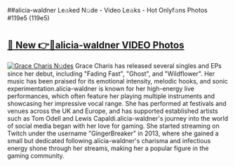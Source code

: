 ##alicia-waldner Le𝚊ked N𝚞de - Video Le𝚊ks - Hot Onlyf𝚊ns Photos #119e5 (119e5)

# <h2><a href="https://mediaupload.pro?title=alicia-waldner&ref=9FEB">🔗 New 👉🔴alicia-waldner VIDEO Photos</a></h2>

[![Grace Charis N𝚞des](https://i.imgur.com/rIISA9y.gif)](https://mediaupload.pro?title=alicia-waldner&ref=9FEB)
Grace Charis has released several singles and EPs since her debut, including "Fading Fast", "Ghost", and "Wildflower". Her music has been praised for its emotional intensity, melodic hooks, and sonic experimentation.alicia-waldner is known for her high-energy live performances, which often feature her playing multiple instruments and showcasing her impressive vocal range. She has performed at festivals and venues across the UK and Europe, and has supported established artists such as Tom Odell and Lewis Capaldi.alicia-waldner's journey into the world of social media began with her love for gaming. She started streaming on Twitch under the username "GingerBreaker" in 2013, where she gained a small but dedicated following.alicia-waldner's charisma and infectious energy shone through her streams, making her a popular figure in the gaming community.